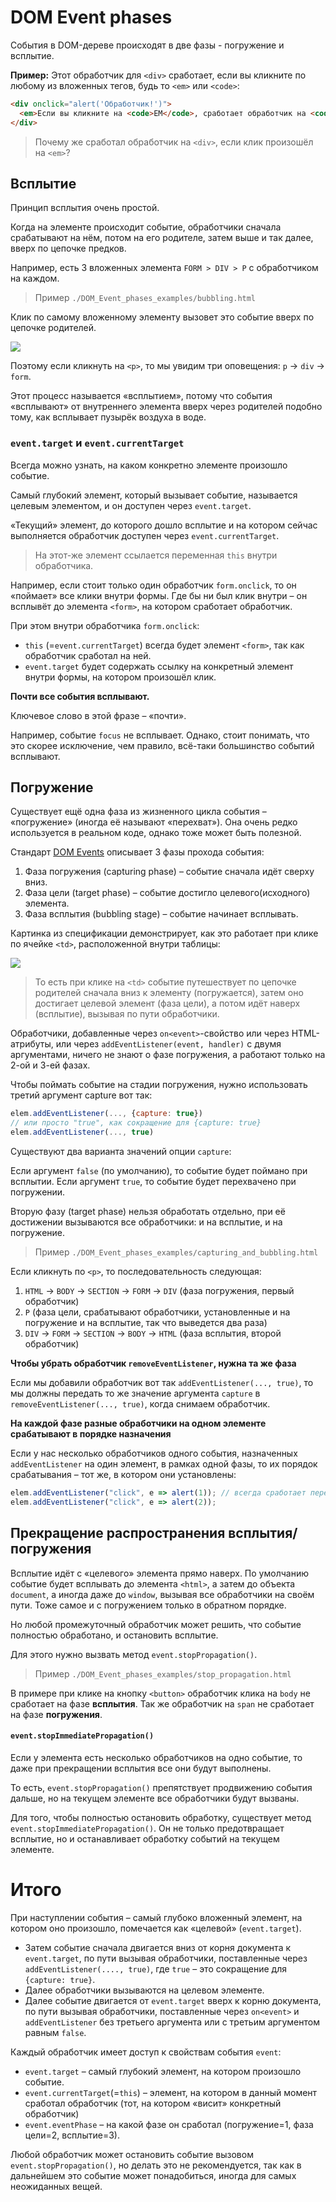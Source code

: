 # DOM Event phases
События в DOM-дереве происходят в две фазы - погружение и всплытие.

**Пример:**
Этот обработчик для `<div>` сработает, если вы кликните по любому из вложенных тегов, будь то `<em>` или `<code>`:
```html
<div onclick="alert('Обработчик!')">
  <em>Если вы кликните на <code>EM</code>, сработает обработчик на <code>DIV</code></em>
</div>
```
> Почему же сработал обработчик на `<div>`, если клик произошёл на `<em>`?

## Всплытие
Принцип всплытия очень простой.

Когда на элементе происходит событие, обработчики сначала срабатывают на нём, потом на его родителе, затем выше и так далее, вверх по цепочке предков.

Например, есть 3 вложенных элемента `FORM > DIV > P` с обработчиком на каждом.

> Пример `./DOM_Event_phases_examples/bubbling.html`

Клик по самому вложенному элементу вызовет это событие вверх по цепочке родителей.

![](./assets/event-order-bubbling.svg)

Поэтому если кликнуть на `<p>`, то мы увидим три оповещения: `p` → `div` → `form`.

Этот процесс называется «всплытием», потому что события «всплывают» от внутреннего элемента вверх через родителей подобно тому, как всплывает пузырёк воздуха в воде.

### `event.target` и `event.currentTarget`
Всегда можно узнать, на каком конкретно элементе произошло событие.

Самый глубокий элемент, который вызывает событие, называется целевым элементом, и он доступен через `event.target`.

«Текущий» элемент, до которого дошло всплытие и на котором сейчас выполняется обработчик доступен через `event.currentTarget`.
> На этот-же элемент ссылается переменная `this` внутри обработчика.

Например, если стоит только один обработчик `form.onclick`, то он «поймает» все клики внутри формы. Где бы ни был клик внутри – он всплывёт до элемента `<form>`, на котором сработает обработчик.

При этом внутри обработчика `form.onclick`:

- `this` (=`event.currentTarget`) всегда будет элемент `<form>`, так как обработчик сработал на ней.
- `event.target` будет содержать ссылку на конкретный элемент внутри формы, на котором произошёл клик.

**Почти все события всплывают.**

Ключевое слово в этой фразе – «почти».

Например, событие `focus` не всплывает. Однако, стоит понимать, что это скорее исключение, чем правило, всё-таки большинство событий всплывают.

## Погружение
Существует ещё одна фаза из жизненного цикла события – «погружение» (иногда её называют «перехват»). Она очень редко используется в реальном коде, однако тоже может быть полезной.

Стандарт [DOM Events](https://www.w3.org/TR/uievents/) описывает 3 фазы прохода события:

1. Фаза погружения (capturing phase) – событие сначала идёт сверху вниз.
2. Фаза цели (target phase) – событие достигло целевого(исходного) элемента.
3. Фаза всплытия (bubbling stage) – событие начинает всплывать.

Картинка из спецификации демонстрирует, как это работает при клике по ячейке `<td>`, расположенной внутри таблицы:

![](./assets/eventflow.svg)

> То есть при клике на `<td>` событие путешествует по цепочке родителей сначала вниз к элементу (погружается), затем оно достигает целевой элемент (фаза цели), а потом идёт наверх (всплытие), вызывая по пути обработчики.

Обработчики, добавленные через `on<event>`-свойство или через HTML-атрибуты, или через `addEventListener(event, handler)` с двумя аргументами, ничего не знают о фазе погружения, а работают только на 2-ой и 3-ей фазах.

Чтобы поймать событие на стадии погружения, нужно использовать третий аргумент capture вот так:
```js
elem.addEventListener(..., {capture: true})
// или просто "true", как сокращение для {capture: true}
elem.addEventListener(..., true)
```

Существуют два варианта значений опции `capture`:

Если аргумент `false` (по умолчанию), то событие будет поймано при всплытии.
Если аргумент `true`, то событие будет перехвачено при погружении.

Вторую фазу (target phase) нельзя обработать отдельно, при её достижении вызываются все обработчики: и на всплытие, и на погружение.


> Пример `./DOM_Event_phases_examples/capturing_and_bubbling.html`

Если кликнуть по `<p>`, то последовательность следующая:

1. `HTML` → `BODY` → `SECTION` → `FORM` → `DIV` (фаза погружения, первый обработчик)
2. `P` (фаза цели, срабатывают обработчики, установленные и на погружение и на всплытие, так что выведется два раза)
3. `DIV` → `FORM` → `SECTION` → `BODY` → `HTML` (фаза всплытия, второй обработчик)

**Чтобы убрать обработчик `removeEventListener`, нужна та же фаза**

Если мы добавили обработчик вот так `addEventListener(..., true)`, то мы должны передать то же значение аргумента `capture` в `removeEventListener(..., true)`, когда снимаем обработчик.

**На каждой фазе разные обработчики на одном элементе срабатывают в порядке назначения**

Если у нас несколько обработчиков одного события, назначенных `addEventListener` на один элемент, в рамках одной фазы, то их порядок срабатывания – тот же, в котором они установлены:
```js
elem.addEventListener("click", e => alert(1)); // всегда сработает перед следующим
elem.addEventListener("click", e => alert(2));
```

## Прекращение распространения всплытия/погружения
Всплытие идёт с «целевого» элемента прямо наверх. По умолчанию событие будет всплывать до элемента `<html>`, а затем до объекта `document`, а иногда даже до `window`, вызывая все обработчики на своём пути. Тоже самое и с погружением только в обратном порядке.

Но любой промежуточный обработчик может решить, что событие полностью обработано, и остановить всплытие.

Для этого нужно вызвать метод `event.stopPropagation()`.
> Пример `./DOM_Event_phases_examples/stop_propagation.html`

В примере при клике на кнопку `<button>` обработчик клика на `body` не сработает на фазе **всплытия**. Так же обработчик на `span` не сработает на фазе **погружения**.

#### `event.stopImmediatePropagation()`
Если у элемента есть несколько обработчиков на одно событие, то даже при прекращении всплытия все они будут выполнены.

То есть, `event.stopPropagation()` препятствует продвижению события дальше, но на текущем элементе все обработчики будут вызваны.

Для того, чтобы полностью остановить обработку, существует метод `event.stopImmediatePropagation()`. Он не только предотвращает всплытие, но и останавливает обработку событий на текущем элементе.

# Итого
При наступлении события – самый глубоко вложенный элемент, на котором оно произошло, помечается как «целевой» (`event.target`).
- Затем событие сначала двигается вниз от корня документа к `event.target`, по пути вызывая обработчики, поставленные через `addEventListener(...., true)`, где `true` – это сокращение для `{capture: true}`.
- Далее обработчики вызываются на целевом элементе.
- Далее событие двигается от `event.target` вверх к корню документа, по пути вызывая обработчики, поставленные через `on<event>` и `addEventListener` без третьего аргумента или с третьим аргументом равным `false`.

Каждый обработчик имеет доступ к свойствам события `event`:

- `event.target` – самый глубокий элемент, на котором произошло событие.
- `event.currentTarget`(=`this`) – элемент, на котором в данный момент сработал обработчик (тот, на котором «висит» конкретный обработчик)
- `event.eventPhase` – на какой фазе он сработал (погружение=1, фаза цели=2, всплытие=3).

Любой обработчик может остановить событие вызовом `event.stopPropagation()`, но делать это не рекомендуется, так как в дальнейшем это событие может понадобиться, иногда для самых неожиданных вещей.